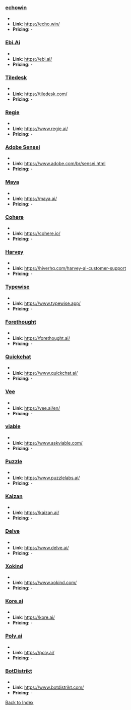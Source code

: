 ### [echowin](https://echo.win)
-
- **Link**: https://echo.win/
- **Pricing**: -

### [Ebi.Ai](https://ebi.ai)
-
- **Link**: https://ebi.ai/
- **Pricing**: -

### [Tiledesk](https://tiledesk.com)
-
- **Link**: https://tiledesk.com/
- **Pricing**: -

### [Regie](https://www.regie.ai)
-
- **Link**: https://www.regie.ai/
- **Pricing**: -

### [Adobe Sensei](https://www.adobe.com/br/sensei.html)
-
- **Link**: https://www.adobe.com/br/sensei.html
- **Pricing**: -

### [Maya](https://maya.ai)
-
- **Link**: https://maya.ai/
- **Pricing**: -

### [Cohere](https://cohere.io)
-
- **Link**: https://cohere.io/
- **Pricing**: -

### [Harvey](https://hiverhq.com/harvey-ai-customer-support)
-
- **Link**: https://hiverhq.com/harvey-ai-customer-support
- **Pricing**: -

### [Typewise](https://www.typewise.app)
-
- **Link**: https://www.typewise.app/
- **Pricing**: -

### [Forethought](https://forethought.ai)
-
- **Link**: https://forethought.ai/
- **Pricing**: -

### [Quickchat](https://www.quickchat.ai)
-
- **Link**: https://www.quickchat.ai/
- **Pricing**: -

### [Vee](https://vee.ai/en)
-
- **Link**: https://vee.ai/en/
- **Pricing**: -

### [viable](https://www.askviable.com)
-
- **Link**: https://www.askviable.com/
- **Pricing**: -

### [Puzzle](https://www.puzzlelabs.ai)
-
- **Link**: https://www.puzzlelabs.ai/
- **Pricing**: -

### [Kaizan](https://kaizan.ai)
-
- **Link**: https://kaizan.ai/
- **Pricing**: -

### [Delve](https://www.delve.ai)
-
- **Link**: https://www.delve.ai/
- **Pricing**: -

### [Xokind](https://www.xokind.com)
-
- **Link**: https://www.xokind.com/
- **Pricing**: -

### [Kore.ai](https://kore.ai)
-
- **Link**: https://kore.ai/
- **Pricing**: -

### [Poly.ai](https://poly.ai)
-
- **Link**: https://poly.ai/
- **Pricing**: -

### [BotDistrikt](https://www.botdistrikt.com)
-
- **Link**: https://www.botdistrikt.com/
- **Pricing**: -


[Back to Index](README.MD)